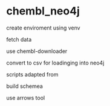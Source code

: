 # chembl_neo4j

create enviroment using venv

fetch data

use chembl-downloader

convert to csv for loadinging into neo4j

scripts adapted from

build schemea

use arrows tool


